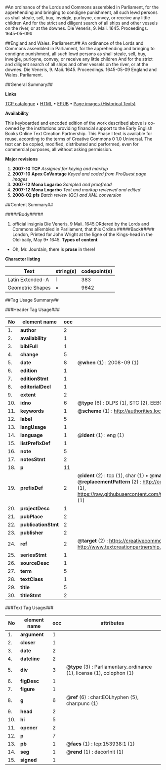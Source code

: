 #An ordinance of the Lords and Commons assembled in Parliament, for the apprehending and bringing to condigne punishment, all such lewd persons as shall steale, sell, buy, inveigle, purloyne, convey, or receive any little children And for the strict and diligent search of all ships and other vessels on the river, or at the downes. Die Veneris, 9. Maii. 1645. Proceedings. 1645-05-09#

##England and Wales. Parliament.##
An ordinance of the Lords and Commons assembled in Parliament, for the apprehending and bringing to condigne punishment, all such lewd persons as shall steale, sell, buy, inveigle, purloyne, convey, or receive any little children And for the strict and diligent search of all ships and other vessels on the river, or at the downes. Die Veneris, 9. Maii. 1645.
Proceedings. 1645-05-09
England and Wales. Parliament.

##General Summary##

**Links**

[TCP catalogue](http://www.ota.ox.ac.uk/tcp/)  • 
[HTML](http://tei.it.ox.ac.uk/tcp/Texts-HTML/free/A83/A83148.html)  • 
[EPUB](http://tei.it.ox.ac.uk/tcp/Texts-EPUB/free/A83/A83148.epub) • 
[Page images (Historical Texts)](https://data.historicaltexts.jisc.ac.uk/view?pubId=eebo-99896121e&pageId=eebo-99896121e-153938-1)

**Availability**

This keyboarded and encoded edition of the
	       work described above is co-owned by the institutions
	       providing financial support to the Early English Books
	       Online Text Creation Partnership. This Phase I text is
	       available for reuse, according to the terms of Creative
	       Commons 0 1.0 Universal. The text can be copied,
	       modified, distributed and performed, even for
	       commercial purposes, all without asking permission.

**Major revisions**

1. __2007-10__ __TCP__ *Assigned for keying and markup*
1. __2007-10__ __Apex CoVantage__ *Keyed and coded from ProQuest page images*
1. __2007-12__ __Mona Logarbo__ *Sampled and proofread*
1. __2007-12__ __Mona Logarbo__ *Text and markup reviewed and edited*
1. __2008-02__ __pfs__ *Batch review (QC) and XML conversion*

##Content Summary##

#####Body#####

1. official insignia
Die Veneris, 9 Maii. 1645.ORdered by the Lords and Commons aſſembled in Parliament, that this Ordina
#####Back#####
London, Printed for John Wright at the ſigne of the Kings-head in the Old-baily, May 9▪ 1645.
**Types of content**

  * Oh, Mr. Jourdain, there is **prose** in there!

**Character listing**


|Text|string(s)|codepoint(s)|
|---|---|---|
|Latin Extended-A|ſ|383|
|Geometric Shapes|▪|9642|

##Tag Usage Summary##

###Header Tag Usage###

|No|element name|occ|attributes|
|---|---|---|---|
|1.|__author__|2||
|2.|__availability__|1||
|3.|__biblFull__|1||
|4.|__change__|5||
|5.|__date__|8| @__when__ (1) : 2008-09 (1)|
|6.|__edition__|1||
|7.|__editionStmt__|1||
|8.|__editorialDecl__|1||
|9.|__extent__|2||
|10.|__idno__|6| @__type__ (6) : DLPS (1), STC (2), EEBO-CITATION (1), PROQUEST (1), VID (1)|
|11.|__keywords__|1| @__scheme__ (1) : http://authorities.loc.gov/ (1)|
|12.|__label__|5||
|13.|__langUsage__|1||
|14.|__language__|1| @__ident__ (1) : eng (1)|
|15.|__listPrefixDef__|1||
|16.|__note__|5||
|17.|__notesStmt__|2||
|18.|__p__|11||
|19.|__prefixDef__|2| @__ident__ (2) : tcp (1), char (1)  •  @__matchPattern__ (2) : ([0-9\-]+):([0-9IVX]+) (1), (.+) (1)  •  @__replacementPattern__ (2) : http://eebo.chadwyck.com/downloadtiff?vid=$1&page=$2 (1), https://raw.githubusercontent.com/textcreationpartnership/Texts/master/tcpchars.xml#$1 (1)|
|20.|__projectDesc__|1||
|21.|__pubPlace__|2||
|22.|__publicationStmt__|2||
|23.|__publisher__|2||
|24.|__ref__|2| @__target__ (2) : https://creativecommons.org/publicdomain/zero/1.0/ (1), http://www.textcreationpartnership.org/docs/. (1)|
|25.|__seriesStmt__|1||
|26.|__sourceDesc__|1||
|27.|__term__|5||
|28.|__textClass__|1||
|29.|__title__|5||
|30.|__titleStmt__|2||


###Text Tag Usage###

|No|element name|occ|attributes|
|---|---|---|---|
|1.|__argument__|1||
|2.|__closer__|1||
|3.|__date__|2||
|4.|__dateline__|2||
|5.|__div__|3| @__type__ (3) : Parliamentary_ordinance (1), license (1), colophon (1)|
|6.|__figDesc__|1||
|7.|__figure__|1||
|8.|__g__|6| @__ref__ (6) : char:EOLhyphen (5), char:punc (1)|
|9.|__head__|2||
|10.|__hi__|5||
|11.|__opener__|2||
|12.|__p__|7||
|13.|__pb__|1| @__facs__ (1) : tcp:153938:1 (1)|
|14.|__seg__|1| @__rend__ (1) : decorInit (1)|
|15.|__signed__|1||
